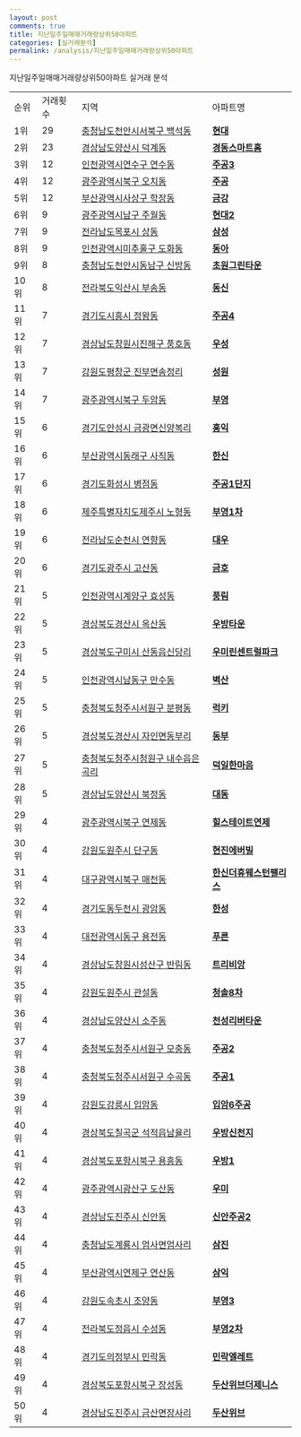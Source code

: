 ```yaml
---
layout: post
comments: true
title: 지난일주일매매거래량상위50아파트
categories: [실거래분석]
permalink: /analysis/지난일주일매매거래량상위50아파트
---
```


지난일주일매매거래량상위50아파트 실거래 분석

<table>
  <tr>
    <td>순위</td>
    <td>거래횟수</td>
    <td>지역</td>
    <td>아파트명</td>
  </tr>

  <tr>
    <td>1위</td>
    <td>29</td>
    <td><a href="/apt/충청남도천안시서북구백석동">충청남도천안시서북구 백석동</a></td>
    <td colspan="4" style="font-weight: bold;"><a href="/apt/충청남도천안시서북구백석동현대">현대</a></td>
  </tr>

  <tr>
    <td>2위</td>
    <td>23</td>
    <td><a href="/apt/경상남도양산시덕계동">경상남도양산시 덕계동</a></td>
    <td colspan="4" style="font-weight: bold;"><a href="/apt/경상남도양산시덕계동경동스마트홈">경동스마트홈</a></td>
  </tr>

  <tr>
    <td>3위</td>
    <td>12</td>
    <td><a href="/apt/인천광역시연수구연수동">인천광역시연수구 연수동</a></td>
    <td colspan="4" style="font-weight: bold;"><a href="/apt/인천광역시연수구연수동주공3">주공3</a></td>
  </tr>

  <tr>
    <td>4위</td>
    <td>12</td>
    <td><a href="/apt/광주광역시북구오치동">광주광역시북구 오치동</a></td>
    <td colspan="4" style="font-weight: bold;"><a href="/apt/광주광역시북구오치동주공">주공</a></td>
  </tr>

  <tr>
    <td>5위</td>
    <td>12</td>
    <td><a href="/apt/부산광역시사상구학장동">부산광역시사상구 학장동</a></td>
    <td colspan="4" style="font-weight: bold;"><a href="/apt/부산광역시사상구학장동금강">금강</a></td>
  </tr>

  <tr>
    <td>6위</td>
    <td>9</td>
    <td><a href="/apt/광주광역시남구주월동">광주광역시남구 주월동</a></td>
    <td colspan="4" style="font-weight: bold;"><a href="/apt/광주광역시남구주월동현대2">현대2</a></td>
  </tr>

  <tr>
    <td>7위</td>
    <td>9</td>
    <td><a href="/apt/전라남도목포시상동">전라남도목포시 상동</a></td>
    <td colspan="4" style="font-weight: bold;"><a href="/apt/전라남도목포시상동삼성">삼성</a></td>
  </tr>

  <tr>
    <td>8위</td>
    <td>9</td>
    <td><a href="/apt/인천광역시미추홀구도화동">인천광역시미추홀구 도화동</a></td>
    <td colspan="4" style="font-weight: bold;"><a href="/apt/인천광역시미추홀구도화동동아">동아</a></td>
  </tr>

  <tr>
    <td>9위</td>
    <td>8</td>
    <td><a href="/apt/충청남도천안시동남구신방동">충청남도천안시동남구 신방동</a></td>
    <td colspan="4" style="font-weight: bold;"><a href="/apt/충청남도천안시동남구신방동초원그린타운">초원그린타운</a></td>
  </tr>

  <tr>
    <td>10위</td>
    <td>8</td>
    <td><a href="/apt/전라북도익산시부송동">전라북도익산시 부송동</a></td>
    <td colspan="4" style="font-weight: bold;"><a href="/apt/전라북도익산시부송동동신">동신</a></td>
  </tr>

  <tr>
    <td>11위</td>
    <td>7</td>
    <td><a href="/apt/경기도시흥시정왕동">경기도시흥시 정왕동</a></td>
    <td colspan="4" style="font-weight: bold;"><a href="/apt/경기도시흥시정왕동주공4">주공4</a></td>
  </tr>

  <tr>
    <td>12위</td>
    <td>7</td>
    <td><a href="/apt/경상남도창원시진해구풍호동">경상남도창원시진해구 풍호동</a></td>
    <td colspan="4" style="font-weight: bold;"><a href="/apt/경상남도창원시진해구풍호동우성">우성</a></td>
  </tr>

  <tr>
    <td>13위</td>
    <td>7</td>
    <td><a href="/apt/강원도평창군진부면송정리">강원도평창군 진부면송정리</a></td>
    <td colspan="4" style="font-weight: bold;"><a href="/apt/강원도평창군진부면송정리성원">성원</a></td>
  </tr>

  <tr>
    <td>14위</td>
    <td>7</td>
    <td><a href="/apt/광주광역시북구두암동">광주광역시북구 두암동</a></td>
    <td colspan="4" style="font-weight: bold;"><a href="/apt/광주광역시북구두암동부영">부영</a></td>
  </tr>

  <tr>
    <td>15위</td>
    <td>6</td>
    <td><a href="/apt/경기도안성시금광면신양복리">경기도안성시 금광면신양복리</a></td>
    <td colspan="4" style="font-weight: bold;"><a href="/apt/경기도안성시금광면신양복리홍익">홍익</a></td>
  </tr>

  <tr>
    <td>16위</td>
    <td>6</td>
    <td><a href="/apt/부산광역시동래구사직동">부산광역시동래구 사직동</a></td>
    <td colspan="4" style="font-weight: bold;"><a href="/apt/부산광역시동래구사직동한신">한신</a></td>
  </tr>

  <tr>
    <td>17위</td>
    <td>6</td>
    <td><a href="/apt/경기도화성시병점동">경기도화성시 병점동</a></td>
    <td colspan="4" style="font-weight: bold;"><a href="/apt/경기도화성시병점동주공1단지">주공1단지</a></td>
  </tr>

  <tr>
    <td>18위</td>
    <td>6</td>
    <td><a href="/apt/제주특별자치도제주시노형동">제주특별자치도제주시 노형동</a></td>
    <td colspan="4" style="font-weight: bold;"><a href="/apt/제주특별자치도제주시노형동부영1차">부영1차</a></td>
  </tr>

  <tr>
    <td>19위</td>
    <td>6</td>
    <td><a href="/apt/전라남도순천시연향동">전라남도순천시 연향동</a></td>
    <td colspan="4" style="font-weight: bold;"><a href="/apt/전라남도순천시연향동대우">대우</a></td>
  </tr>

  <tr>
    <td>20위</td>
    <td>6</td>
    <td><a href="/apt/경기도광주시고산동">경기도광주시 고산동</a></td>
    <td colspan="4" style="font-weight: bold;"><a href="/apt/경기도광주시고산동금호">금호</a></td>
  </tr>

  <tr>
    <td>21위</td>
    <td>5</td>
    <td><a href="/apt/인천광역시계양구효성동">인천광역시계양구 효성동</a></td>
    <td colspan="4" style="font-weight: bold;"><a href="/apt/인천광역시계양구효성동풍림">풍림</a></td>
  </tr>

  <tr>
    <td>22위</td>
    <td>5</td>
    <td><a href="/apt/경상북도경산시옥산동">경상북도경산시 옥산동</a></td>
    <td colspan="4" style="font-weight: bold;"><a href="/apt/경상북도경산시옥산동우방타운">우방타운</a></td>
  </tr>

  <tr>
    <td>23위</td>
    <td>5</td>
    <td><a href="/apt/경상북도구미시산동읍신당리">경상북도구미시 산동읍신당리</a></td>
    <td colspan="4" style="font-weight: bold;"><a href="/apt/경상북도구미시산동읍신당리우미린센트럴파크">우미린센트럴파크</a></td>
  </tr>

  <tr>
    <td>24위</td>
    <td>5</td>
    <td><a href="/apt/인천광역시남동구만수동">인천광역시남동구 만수동</a></td>
    <td colspan="4" style="font-weight: bold;"><a href="/apt/인천광역시남동구만수동벽산">벽산</a></td>
  </tr>

  <tr>
    <td>25위</td>
    <td>5</td>
    <td><a href="/apt/충청북도청주시서원구분평동">충청북도청주시서원구 분평동</a></td>
    <td colspan="4" style="font-weight: bold;"><a href="/apt/충청북도청주시서원구분평동럭키">럭키</a></td>
  </tr>

  <tr>
    <td>26위</td>
    <td>5</td>
    <td><a href="/apt/경상북도경산시자인면동부리">경상북도경산시 자인면동부리</a></td>
    <td colspan="4" style="font-weight: bold;"><a href="/apt/경상북도경산시자인면동부리동부">동부</a></td>
  </tr>

  <tr>
    <td>27위</td>
    <td>5</td>
    <td><a href="/apt/충청북도청주시청원구내수읍은곡리">충청북도청주시청원구 내수읍은곡리</a></td>
    <td colspan="4" style="font-weight: bold;"><a href="/apt/충청북도청주시청원구내수읍은곡리덕일한마음">덕일한마음</a></td>
  </tr>

  <tr>
    <td>28위</td>
    <td>5</td>
    <td><a href="/apt/경상남도양산시북정동">경상남도양산시 북정동</a></td>
    <td colspan="4" style="font-weight: bold;"><a href="/apt/경상남도양산시북정동대동">대동</a></td>
  </tr>

  <tr>
    <td>29위</td>
    <td>4</td>
    <td><a href="/apt/광주광역시북구연제동">광주광역시북구 연제동</a></td>
    <td colspan="4" style="font-weight: bold;"><a href="/apt/광주광역시북구연제동힐스테이트연제">힐스테이트연제</a></td>
  </tr>

  <tr>
    <td>30위</td>
    <td>4</td>
    <td><a href="/apt/강원도원주시단구동">강원도원주시 단구동</a></td>
    <td colspan="4" style="font-weight: bold;"><a href="/apt/강원도원주시단구동현진에버빌">현진에버빌</a></td>
  </tr>

  <tr>
    <td>31위</td>
    <td>4</td>
    <td><a href="/apt/대구광역시북구매천동">대구광역시북구 매천동</a></td>
    <td colspan="4" style="font-weight: bold;"><a href="/apt/대구광역시북구매천동한신더휴웨스턴팰리스">한신더휴웨스턴팰리스</a></td>
  </tr>

  <tr>
    <td>32위</td>
    <td>4</td>
    <td><a href="/apt/경기도동두천시광암동">경기도동두천시 광암동</a></td>
    <td colspan="4" style="font-weight: bold;"><a href="/apt/경기도동두천시광암동한성">한성</a></td>
  </tr>

  <tr>
    <td>33위</td>
    <td>4</td>
    <td><a href="/apt/대전광역시동구용전동">대전광역시동구 용전동</a></td>
    <td colspan="4" style="font-weight: bold;"><a href="/apt/대전광역시동구용전동푸른">푸른</a></td>
  </tr>

  <tr>
    <td>34위</td>
    <td>4</td>
    <td><a href="/apt/경상남도창원시성산구반림동">경상남도창원시성산구 반림동</a></td>
    <td colspan="4" style="font-weight: bold;"><a href="/apt/경상남도창원시성산구반림동트리비앙">트리비앙</a></td>
  </tr>

  <tr>
    <td>35위</td>
    <td>4</td>
    <td><a href="/apt/강원도원주시관설동">강원도원주시 관설동</a></td>
    <td colspan="4" style="font-weight: bold;"><a href="/apt/강원도원주시관설동청솔8차">청솔8차</a></td>
  </tr>

  <tr>
    <td>36위</td>
    <td>4</td>
    <td><a href="/apt/경상남도양산시소주동">경상남도양산시 소주동</a></td>
    <td colspan="4" style="font-weight: bold;"><a href="/apt/경상남도양산시소주동천성리버타운">천성리버타운</a></td>
  </tr>

  <tr>
    <td>37위</td>
    <td>4</td>
    <td><a href="/apt/충청북도청주시서원구모충동">충청북도청주시서원구 모충동</a></td>
    <td colspan="4" style="font-weight: bold;"><a href="/apt/충청북도청주시서원구모충동주공2">주공2</a></td>
  </tr>

  <tr>
    <td>38위</td>
    <td>4</td>
    <td><a href="/apt/충청북도청주시서원구수곡동">충청북도청주시서원구 수곡동</a></td>
    <td colspan="4" style="font-weight: bold;"><a href="/apt/충청북도청주시서원구수곡동주공1">주공1</a></td>
  </tr>

  <tr>
    <td>39위</td>
    <td>4</td>
    <td><a href="/apt/강원도강릉시입암동">강원도강릉시 입암동</a></td>
    <td colspan="4" style="font-weight: bold;"><a href="/apt/강원도강릉시입암동입암6주공">입암6주공</a></td>
  </tr>

  <tr>
    <td>40위</td>
    <td>4</td>
    <td><a href="/apt/경상북도칠곡군석적읍남율리">경상북도칠곡군 석적읍남율리</a></td>
    <td colspan="4" style="font-weight: bold;"><a href="/apt/경상북도칠곡군석적읍남율리우방신천지">우방신천지</a></td>
  </tr>

  <tr>
    <td>41위</td>
    <td>4</td>
    <td><a href="/apt/경상북도포항시북구용흥동">경상북도포항시북구 용흥동</a></td>
    <td colspan="4" style="font-weight: bold;"><a href="/apt/경상북도포항시북구용흥동우방1">우방1</a></td>
  </tr>

  <tr>
    <td>42위</td>
    <td>4</td>
    <td><a href="/apt/광주광역시광산구도산동">광주광역시광산구 도산동</a></td>
    <td colspan="4" style="font-weight: bold;"><a href="/apt/광주광역시광산구도산동우미">우미</a></td>
  </tr>

  <tr>
    <td>43위</td>
    <td>4</td>
    <td><a href="/apt/경상남도진주시신안동">경상남도진주시 신안동</a></td>
    <td colspan="4" style="font-weight: bold;"><a href="/apt/경상남도진주시신안동신안주공2">신안주공2</a></td>
  </tr>

  <tr>
    <td>44위</td>
    <td>4</td>
    <td><a href="/apt/충청남도계룡시엄사면엄사리">충청남도계룡시 엄사면엄사리</a></td>
    <td colspan="4" style="font-weight: bold;"><a href="/apt/충청남도계룡시엄사면엄사리삼진">삼진</a></td>
  </tr>

  <tr>
    <td>45위</td>
    <td>4</td>
    <td><a href="/apt/부산광역시연제구연산동">부산광역시연제구 연산동</a></td>
    <td colspan="4" style="font-weight: bold;"><a href="/apt/부산광역시연제구연산동삼익">삼익</a></td>
  </tr>

  <tr>
    <td>46위</td>
    <td>4</td>
    <td><a href="/apt/강원도속초시조양동">강원도속초시 조양동</a></td>
    <td colspan="4" style="font-weight: bold;"><a href="/apt/강원도속초시조양동부영3">부영3</a></td>
  </tr>

  <tr>
    <td>47위</td>
    <td>4</td>
    <td><a href="/apt/전라북도정읍시수성동">전라북도정읍시 수성동</a></td>
    <td colspan="4" style="font-weight: bold;"><a href="/apt/전라북도정읍시수성동부영2차">부영2차</a></td>
  </tr>

  <tr>
    <td>48위</td>
    <td>4</td>
    <td><a href="/apt/경기도의정부시민락동">경기도의정부시 민락동</a></td>
    <td colspan="4" style="font-weight: bold;"><a href="/apt/경기도의정부시민락동민락엘레트">민락엘레트</a></td>
  </tr>

  <tr>
    <td>49위</td>
    <td>4</td>
    <td><a href="/apt/경상북도포항시북구장성동">경상북도포항시북구 장성동</a></td>
    <td colspan="4" style="font-weight: bold;"><a href="/apt/경상북도포항시북구장성동두산위브더제니스">두산위브더제니스</a></td>
  </tr>

  <tr>
    <td>50위</td>
    <td>4</td>
    <td><a href="/apt/경상남도진주시금산면장사리">경상남도진주시 금산면장사리</a></td>
    <td colspan="4" style="font-weight: bold;"><a href="/apt/경상남도진주시금산면장사리두산위브">두산위브</a></td>
  </tr>

</table>

